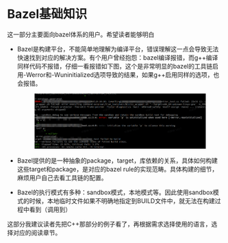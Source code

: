 # Bazel基础知识

这一部分主要面向bazel体系的用户。希望读者能够明白

*   Bazel是构建平台，不能简单地理解为编译平台，错误理解这一点会导致无法快速找到对应的解决方案。有个用户曾经抱怨：bazel编译报错，而g++编译同样代码不报错，仔细一看报错如下图，这个是非常明显的bazel的工具链启用-Werror和-Wuninitialized选项导致的结果，如果g++启用同样的选项，也会报错。

    <figure><img src="../../.gitbook/assets/image (2) (1).png" alt=""><figcaption></figcaption></figure>
* Bazel提供的是一种抽象的package，target，库依赖的关系，具体如何构建这些target和package，是对应的bazel rule的实现范畴。具体构建的细节，麻烦用户自己去看工具链的配置。
* Bazel的执行模式有多种：sandbox模式，本地模式等。因此使用sandbox模式的时候，本地临时文件如果不明确地指定到BUILD文件中，就无法在构建过程中看到（调用到）

这部分我建议读者先把C++那部分的例子看了，再根据需求选择使用的语言，选择对应的阅读章节。
